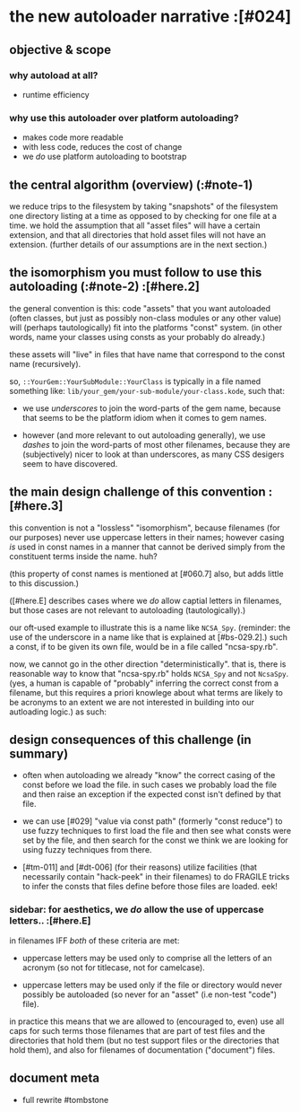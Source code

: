 # the new autoloader narrative :[#024]

## objective & scope

### why autoload at all?

  - runtime efficiency



### why use this autoloader over platform autoloading?

  - makes code more readable
  - with less code, reduces the cost of change
  - we *do* use platform autoloading to bootstrap



## the central algorithm (overview) (:#note-1)

we reduce trips to the filesystem by taking "snapshots" of the filesystem
one directory listing at a time as opposed to by checking for one file
at a time. we hold the assumption that all "asset files" will have a
certain extension, and that all directories that hold asset files will
not have an extension. (further details of our assumptions are in the
next section.)




## the isomorphism you must follow to use this autoloading (:#note-2) :[#here.2]

the general convention is this: code "assets" that you want autoloaded
(often classes, but just as possibly non-class modules or any other value)
will (perhaps tautologically) fit into the platforms "const" system.
(in other words, name your classes using consts as your probably do
already.)

these assets will "live" in files that have name that correspond
to the const name (recursively).

so, `::YourGem::YourSubModule::YourClass` is typically in a file named
something like: `lib/your_gem/your-sub-module/your-class.kode`, such that:

  - we use *underscores* to join the word-parts of the gem name, because
    that seems to be the platform idiom when it comes to gem names.

  - however (and more relevant to out autoloading generally), we use
    *dashes* to join the word-parts of most other filenames,
    because they are (subjectively) nicer to look at than underscores,
    as many CSS desigers seem to have discovered.




## the main design challenge of this convention :[#here.3]

this convention is not a "lossless" "isomorphism", because filenames
(for our purposes) never use uppercase letters in their names; however
casing *is* used in const names in a manner that cannot be derived
simply from the constituent terms inside the name. huh?

(this property of const names is mentioned at [#060.7] also, but
adds little to this discussion.)

([#here.E] describes cases where we *do* allow captial letters in filenames,
but those cases are not relevant to autoloading (tautologically).)

our oft-used example to illustrate this is a name like `NCSA_Spy`.
(reminder: the use of the underscore in a name like that is explained
at [#bs-029.2].) such a const, if to be given its own file, would be
in a file called "ncsa-spy.rb".

now, we cannot go in the other direction "deterministically". that is,
there is reasonable way to know that "ncsa-spy.rb" holds `NCSA_Spy`
and not `NcsaSpy`. (yes, a human is capable of "probably" inferring
the correct const from a filename, but this requires a priori knowlege
about what terms are likely to be acronyms to an extent we are not
interested in building into our autloading logic.) as such:




## design consequences of this challenge (in summary)

  - often when autoloading we already "know" the correct casing of
    the const before we load the file. in such cases we probably load
    the file and then raise an exception if the expected const isn't
    defined by that file.

  - we can use [#029] "value via const path" (formerly "const reduce")
    to use fuzzy techniques to first load the file and then see what
    consts were set by the file, and then search for the const we think
    we are looking for using fuzzy techniques from there.

  - [#tm-011] and [#dt-006]  (for their reasons) utilize facilities
    (that necessarily contain "hack-peek" in their filenames) to do
    FRAGILE tricks to infer the consts that files define before those
    files are loaded. eek!




### sidebar: for aesthetics, we *do* allow the use of uppercase letters.. :[#here.E]

in filenames IFF *both* of these criteria are met:

  - uppercase letters may be used only to comprise all the letters
    of an acronym (so not for titlecase, not for camelcase).

  - uppercase letters may be used only if the file or directory would
    never possibly be autoloaded (so never for an "asset" (i.e non-test
    "code") file).

in practice this means that we are allowed to (encouraged to, even) use
all caps for such terms those filenames that are part of test files and the
directories that hold them (but no test support files or the directories
that hold them), and also for filenames of documentation ("document") files.



## document meta

  - full rewrite #tombstone
